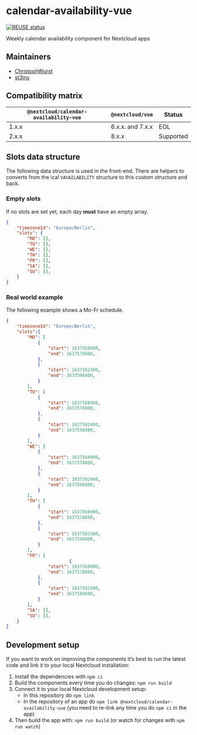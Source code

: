 <!--
  - SPDX-FileCopyrightText: 2021 Nextcloud GmbH and Nextcloud contributors
  - SPDX-License-Identifier: MIT
-->
# calendar-availability-vue

[![REUSE status](https://api.reuse.software/badge/github.com/nextcloud/calendar-availability-vue)](https://api.reuse.software/info/github.com/nextcloud/calendar-availability-vue)

Weekly calendar availability component for Nextcloud apps

## Maintainers

* [ChristophWurst](https://github.com/ChristophWurst)
* [st3iny](https://github.com/st3iny)

## Compatibility matrix

`@nextcloud/calendar-availability-vue` | `@nextcloud/vue` | Status
---------------------------------------|------------------|----------
1.x.x                                  | 6.x.x. and 7.x.x | EOL
2.x.x                                  | 8.x.x            | Supported

## Slots data structure

The following data structure is used in the front-end. There are helpers to converts from the ical `VAVAILABILITY` structure to this custom structure and back.

### Empty slots

If no slots are set yet, each day **must** have an empty array.

```json
{
    "timezoneId": "Europe/Berlin",
    "slots": {
        "MO": [],
        "TU": [],
        "WE": [],
        "TH": [],
        "FR": [],
        "SA": [],
        "SU": [],
    }
}
```

### Real world example

The following example shows a Mo-Fr schedule.

```json
{
    "timezoneId": "Europe/Berlin",
    "slots":{
        "MO": [
            {
                "start": 1637568000,
                "end": 1637578800,
            },
            {
                "start": 1637582400,
                "end": 1637596800,
            }
        ],
        "TU": [
            {
                "start": 1637568000,
                "end": 1637578800,
            },
            {
                "start": 1637582400,
                "end": 1637596800,
            }
        ],
        "WE": [
            {
                "start": 1637568000,
                "end": 1637578800,
            },
            {
                "start": 1637582400,
                "end": 1637596800,
            }
        ],
        "TH": [
            {
                "start": 1637568000,
                "end": 1637578800,
            },
            {
                "start": 1637582400,
                "end": 1637596800,
            }
        ],
        "FR": [
                        {
                "start": 1637568000,
                "end": 1637578800,
            },
            {
                "start": 1637582400,
                "end": 1637589600,
            }
        ],
        "SA": [],
        "SU": [],
    }
}
```

## Development setup

If you want to work on improving the components it’s best to run the latest code and link it to your local Nextcloud installation:

1. Install the dependencies with `npm ci`
2. Build the components every time you do changes: `npm run build`
3. Connect it to your local Nextcloud development setup:
    - In this repository do `npm link`
    - In the repository of an app do `npm link @nextcloud/calendar-availability-vue` (you need to re-link any time you do `npm ci` in the app)
4. Then build the app with: `npm run build` (or watch for changes with `npm run watch`)


